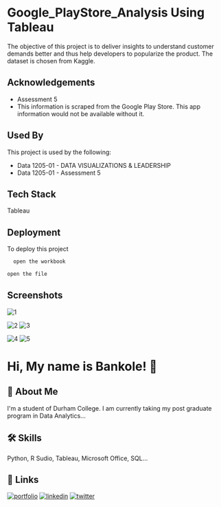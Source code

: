 # Google_PlayStore_Analysis Using Tableau

The objective of this project is to deliver insights to understand customer demands better and thus help developers to popularize the product. The dataset is chosen from Kaggle.

## Acknowledgements

 - Assessment 5
 - This information is scraped from the Google Play Store. This app information would not be available without it.


## Used By

This project is used by the following:

- Data 1205-01 - DATA VISUALIZATIONS & LEADERSHIP
- Data 1205-01 - Assessment 5



## Tech Stack

Tableau

## Deployment

To deploy this project 

```bash
  open the workbook
```
```bash
open the file
```

## Screenshots

![1](https://user-images.githubusercontent.com/73833385/147839376-2f217540-381b-4d7c-887f-9a8096e39495.png)

![2](https://user-images.githubusercontent.com/73833385/147839379-11751dd1-fada-4a3c-8d9a-22c4d87fab12.png)
![3](https://user-images.githubusercontent.com/73833385/147839380-d68609d6-6301-4f07-8364-77b4fa199021.png)

![4](https://user-images.githubusercontent.com/73833385/147839385-0f1cccaa-4019-42cd-ad31-b1f9cbcc8100.png)
![5](https://user-images.githubusercontent.com/73833385/147839386-3cbd9463-386f-44e1-95e6-714ac335cb96.png)

# Hi, My name is Bankole! 👋


## 🚀 About Me
I'm a student of Durham College. I am currently taking my post graduate program in Data Analytics...


## 🛠 Skills
Python, R Sudio, Tableau, Microsoft Office, SQL...


## 🔗 Links
[![portfolio](https://img.shields.io/badge/my_portfolio-000?style=for-the-badge&logo=ko-fi&logoColor=white)](https://katherinempeterson.com/)
[![linkedin](https://img.shields.io/badge/linkedin-0A66C2?style=for-the-badge&logo=linkedin&logoColor=white)](https://www.linkedin.com/)
[![twitter](https://img.shields.io/badge/twitter-1DA1F2?style=for-the-badge&logo=twitter&logoColor=white)](https://twitter.com/)

